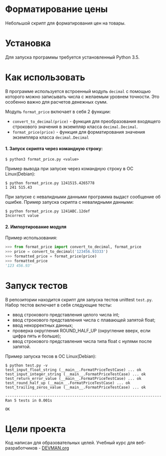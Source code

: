 # Форматирование цены

Небольшой скрипт для форматирования цен на товары. 

# Установка

Для запуска программы требуется установленный Python 3.5. 

# Как использовать

В программе используется встроенный модуль ```decimal``` с помощью которого можно записывать числа с желаемым уровнем точности. Это особенно важно  для расчетов денежных сумм.  

Модуль ```format_price``` включает в себя 2 функции:  
- ```convert_to_decimal(price)``` - функция для преобразования входящего строкового значения в экземпляр класса ```decimal.Decimal```.
- ```format_price(price)``` - функция для форматирования значения экземпляра класса ```decimal.Decimal```

#### 1. Запуск скрипта через командную строку:
```
$ python3 format_price.py <value>
```
Пример вывода при запуске через командную строку в ОС Linux(Debian):
```
$ python format_price.py 1241515.4265778
1 241 515.43
```
При запуске с невалидными данными программа выдаст сообщение об ошибке. Пример запуска скрипта с невалидными данными:  
```
$ python format_price.py 1241ABC.12def
Incorrect value
```
#### 2. Импортирование модуля
Пример использования:

```python
>>> from format_price import convert_to_decimal, format_price
>>> price = convert_to_decimal('123456.93333')
>>> formatted_price = format_price(price)
>>> formatted_price
'123 456.93'
```

# Запуск тестов
В репозитории находится скрипт для запуска тестов unittest ```test.py```. 
Набор тестов включает в себя следующие тесты:  
- ввод строкового представления целого числа int;
- ввод строкового представления числа с плавающей запятой float;
- ввод некорректных данных;
- проверка округления  ROUND_HALF_UP (округление вверх, если цифра пять и больше);
- ввод строкового представления числа типа float с нулями после запятой.  

Пример запуска тесов в OC Linux(Debian):

```
$ python test.py -v
test_input_float_string (__main__.FormatPriceTestCase) ... ok
test_input_integer_string (__main__.FormatPriceTestCase) ... ok
test_return_error_value (__main__.FormatPriceTestCase) ... ok
test_round_half_up (__main__.FormatPriceTestCase) ... ok
test_trailing_zeros_value (__main__.FormatPriceTestCase) ... ok

----------------------------------------------------------------------
Ran 5 tests in 0.001s

OK
```

# Цели проекта

Код написан для образовательных целей. Учебный курс для веб-разработчиков - [DEVMAN.org](https://devman.org)
